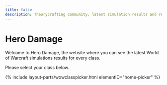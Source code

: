 ```yaml
---
title: false
description: Theorycrafting community, latest simulation results and resources -based on SimulationCraft- for World of Warcraft.
---
```


Hero Damage
===========

Welcome to Hero Damage, the website where you can see the latest World of Warcraft simulations results for every class.

Please select your class below.


{% include layout-parts/wowclasspicker.html elementID="home-picker" %}
